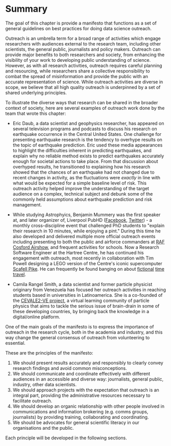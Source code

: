 # Summary

The goal of this chapter is provide a manifesto that functions as a set of general guidelines on best practices for doing data science outreach.

<!-- OG: I feel this should have more examples of outreach? -->
<!-- TP: Agreed with OG comment. -->
Outreach is an umbrella term for a broad range of activities which engage researchers with audiences external to the research team, including other scientists, the general public, journalists and policy makers. Outreach can provide major benefits to both researchers and society, from enhancing the visibility of your work to developing public understanding of science. However, as with all research activities, outreach requires careful planning and resourcing, while researchers share a collective responsibility to combat the spread of misinformation and provide the public with an accurate representation of science. While outreach activities are diverse in scope, we believe that all high quality outreach is underpinned by a set of shared underlying principles.

<!-- ED: Examples go here, perhaps? Feel free to move them and put them into a uniform format -->

To illustrate the diverse ways that research can be shared in the broader context of society, here are several examples of outreach work done by the team that wrote this chapter:

* Eric Daub, a data scientist and geophysics researcher, has appeared on several television programs and podcasts to discuss his research on earthquake occurrence in the Central United States. One challenge for presenting earthquake research is the tendency to overhype results on the topic of earthquake prediction. Eric used these media appearances to highlight the difficulties inherent in predicting earthquakes, and explain why no reliable method exists to predict earthquakes accurately enough for societal actions to take place. From that discussion about overhyped results, he transitioned to explaining how his research showed that the chances of an earthquake had not changed due to recent changes in activity, as the fluctuations were *exactly* in line with what would be expected for a simple baseline level of risk. This outreach activity helped improve the understanding of the target audience on a complex, technical subject and debunk some of the commonly held assumptions about earthquake prediction and risk management.

* While studying Astrophyics, Benjamin Mummery was the first speaker at, and later organizer of, Liverpool PubHD ([Facebook](https://www.facebook.com/pubhdliverpool/), [Twitter](https://twitter.com/pubhd_liverpool?lang=en-gb)) - a monthly cross-discipline event that challenged PhD students to "explain their research in 10 minutes, while enjoying a pint." During this time he also developed and delivered multiple more official outreach events including presenting to both the public and airforce commanders at [RAF Cosford Airshow](https://www.youtube.com/watch?v=KImlYiCO7Vs), and frequent activities for schools. Now a Research Software Engineer at the Hartree Centre, he has continued his engagement with outreach, most recently in collaboration with Tim Powell designing a LEGO version of the Centre's iconic supercomputer [Scafell Pike](#https://twitter.com/HartreeCentre/status/1189145621564968963). He can frequently be found banging on about [fictional](https://www.youtube.com/watch?v=zrqfT4aotfE) [time travel](https://inews.co.uk/culture/film/donnie-darko-reviewed-astrophysicist-531742).

* Camila Rangel Smith, a data scientist and former particle physicist originary from Venezuela has focused her outreach activities in reaching students based in universities in Latinoamerica. She is a co-founded of the [CEVALE2-VE project](http://www.cevale2ve.org/en/home/), a virtual learning community of particle physics that aims to tackle the serious issue of brain-drain in some of these developing countries, by bringing back the knowledge in a digital/online platform.

One of the main goals of the manifesto is to express the importance of outreach in the research cycle, both in the academia and industry, and this way change the general consensus of outreach from volunteering to essential.

These are the principles of the manifesto:

1. We should present results accurately and responsibly to clearly convey research findings and avoid common misconceptions.
2. We should communicate and coordinate effectively with different audiences in an accessible and diverse way: journalists, general public, industry, other data scientists.
3. We should approach projects with the expectation that outreach is an integral part, providing the administrative resources necessary to facilitate outreach.
4. We should develop an organic relationship with other people involved in communications and information brokering (e.g. comms groups, journalists) by providing training, collaborating and coordinating.
5. We should be advocates for general scientific literacy in our organisations and the public.

Each principle will be developed in the following sections.
